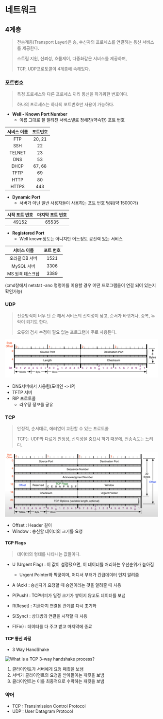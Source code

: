 # 네트워크



## 4계층

> 전송계층(Transport Layer)은 송, 수신자의 프로세스를 연결하는 통신 서비스를 제공한다.
>
> 스트림 지원, 신뢰성, 흐름제어, 다중화같은 서비스를 제공하며, 
>
> TCP, UDP프로토콜이 4계층에 속해있다.

 

### 포트번호

> 특정 프로세스와 다른 프로세스 끼리 통신을 하기위한 번호이다.
>
> 하나의 프로세스는 하나의 포트번호만 사용이 가능하다.



- **Well - Known Port Number**
  - 이름 그대로 잘 알려진 서비스별로 정해진(약속한) 포트 번호

| 서비스 이름 | 포트번호 |
| :---------: | :------: |
|     FTP     |  20, 21  |
|     SSH     |    22    |
|   TELNET    |    23    |
|     DNS     |    53    |
|    DHCP     |  67, 68  |
|    TFTP     |    69    |
|    HTTP     |    80    |
|    HTTPS    |   443    |



- **Dynamic Port**
  - 서버가 아닌 일반 사용자들이 사용하는 포트 번호 범위(약 15000개)

| 시작 포트 번호 | 마지막 포트 번호 |
| :------------: | :--------------: |
|     49152      |      65535       |



- **Registered Port**
  - Well known정도는 아니지만 어느정도 공신력 있는 서비스

|   서비스 이름    | 포트 번호 |
| :--------------: | :-------: |
|  오라클 DB 서버  |   1521    |
|    MySQL 서버    |   3306    |
| MS 원격 데스크탑 |   3389    |



(cmd창에서 netstat -ano 명령어를 이용할 경우 어떤 프로그램들이 연결 되어 있는지 확인가능)



### UDP

> 전송방식이 너무 단 순 해서 서비스의 신뢰성이 낮고, 순서가 바뀌거나, 중복, 누락이 되기도 한다.
>
> 오류의 검사 수정이 필요 없는 프로그램에 주로 사용된다.

![image-20211002192444851](image-20211002192444851.png)

- DNS서버에서 사용됨(도메인 -> IP)
- TFTP 서버
- RIP 프로토콜
  - 라우팅 정보를 공유



### TCP

> 안정적, 순서대로, 에러없이 교환할 수 있는 프로토콜
>
> TCP는 UDP와 다르게 안정성, 신뢰성을 중요시 하기 때문에, 전송속도는 느리다.

![image-20211002194254429](image-20211002194254429.png)

- Offset : Header 길이
- Window : 송신할 데이터의 크기를 요청



#### TCP Flags

> 데이터의 형태를 나타내는 값들이다.

- U (Urgent Flag) : 이 값이 설정됐으면, 이 데이터를 처리하는 우선순위가  높아짐
  - Urgent Pointer와 짝궁이며, 어디서 부터가 긴급데이터 인지 알려줌

- A (Ack) : 송신자가 요청할 때 승인이라는 것을 알려줄 때 사용
- P(Push) : TCP버퍼가 일정 크기가 쌓이지 않고도 데이터를 보냄
- R(Reset) : 지금까지 연결된 관계를 다시 초기화
- S(Sync) : 상대방과 연결을 시작할 때 사용 
- F(Fin) : 데이터를 다 주고 받고 마지막에 종료 



#### TCP 통신 과정

- 3 Way HandShake

![What is a TCP 3-way handshake process?](https://s3.ap-south-1.amazonaws.com/afteracademy-server-uploads/what-is-a-tcp-3-way-handshake-process-three-way-handshaking-terminating-connection-6ea4a4c72d165361.jpg)

1. 클라이언트가 서버에게 요청 패킷을 보냄
2. 서버가 클라이언트의 요청을 받아들이는 패킷을 보냄
3. 클라이언트는 이를 최종적으로 수락하는 패킷을 보냄























### 약어

- TCP : Transimission Control Protocol
- UDP : User Datagram Protocol